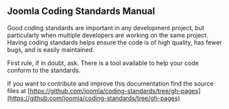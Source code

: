 ## Joomla Coding Standards Manual

Good coding standards are important in any development project, but particularly when multiple developers are working on the same project. Having coding standards helps ensure the code is of high quality, has fewer bugs, and is easily maintained.

First rule, if in doubt, ask. There is a tool available to help your code conform to the standards.

If you want to contribute and improve this documentation find the source files at [https://github.com/joomla/coding-standards/tree/gh-pages](https://github.com/joomla/coding-standards/tree/gh-pages)
